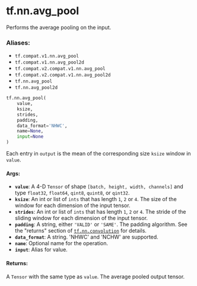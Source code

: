 <div itemscope itemtype="http://developers.google.com/ReferenceObject">
<meta itemprop="name" content="tf.nn.avg_pool" />
<meta itemprop="path" content="Stable" />
</div>

# tf.nn.avg_pool

Performs the average pooling on the input.

### Aliases:

* `tf.compat.v1.nn.avg_pool`
* `tf.compat.v1.nn.avg_pool2d`
* `tf.compat.v2.compat.v1.nn.avg_pool`
* `tf.compat.v2.compat.v1.nn.avg_pool2d`
* `tf.nn.avg_pool`
* `tf.nn.avg_pool2d`

``` python
tf.nn.avg_pool(
    value,
    ksize,
    strides,
    padding,
    data_format='NHWC',
    name=None,
    input=None
)
```

<!-- Placeholder for "Used in" -->

Each entry in `output` is the mean of the corresponding size `ksize`
window in `value`.

#### Args:


* <b>`value`</b>: A 4-D `Tensor` of shape `[batch, height, width, channels]` and type
  `float32`, `float64`, `qint8`, `quint8`, or `qint32`.
* <b>`ksize`</b>: An int or list of `ints` that has length `1`, `2` or `4`. The size of
  the window for each dimension of the input tensor.
* <b>`strides`</b>: An int or list of `ints` that has length `1`, `2` or `4`. The
  stride of the sliding window for each dimension of the input tensor.
* <b>`padding`</b>: A string, either `'VALID'` or `'SAME'`. The padding algorithm.
  See the "returns" section of <a href="../../tf/nn/convolution.md"><code>tf.nn.convolution</code></a> for details.
* <b>`data_format`</b>: A string. 'NHWC' and 'NCHW' are supported.
* <b>`name`</b>: Optional name for the operation.
* <b>`input`</b>: Alias for value.


#### Returns:

A `Tensor` with the same type as `value`.  The average pooled output tensor.
